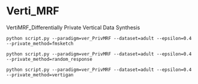# Verti_MRF
VertiMRF_Differentially Private Vertical Data Synthesis

`python script.py --paradigm=ver_PrivMRF --dataset=adult --epsilon=0.4 --private_method=fmsketch`

`python script.py --paradigm=ver_PrivMRF --dataset=adult --epsilon=0.4 --private_method=random_response`

`python script.py --paradigm=ver_PrivMRF --dataset=adult --epsilon=0.4 --private_method=vertigan`
